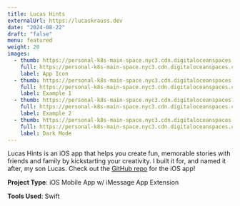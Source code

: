 ```yaml
---
title: Lucas Hints
externalUrl: https://lucaskrauss.dev
date: "2024-08-22"
draft: "false"
menu: featured
weight: 20
images:
  - thumb: https://personal-k8s-main-space.nyc3.cdn.digitaloceanspaces.com/thecodeboss.dev/projects/lucas-hints/thumbnails/lucas-hints-th.jpg
    full: https://personal-k8s-main-space.nyc3.cdn.digitaloceanspaces.com/thecodeboss.dev/projects/lucas-hints/full/lucas-hints.jpeg
    label: App Icon
  - thumb: https://personal-k8s-main-space.nyc3.cdn.digitaloceanspaces.com/thecodeboss.dev/projects/lucas-hints/thumbnails/lucas-hints-4-th.jpg
    full: https://personal-k8s-main-space.nyc3.cdn.digitaloceanspaces.com/thecodeboss.dev/projects/lucas-hints/full/lucas-hints-1.png
    label: Example 1
  - thumb: https://personal-k8s-main-space.nyc3.cdn.digitaloceanspaces.com/thecodeboss.dev/projects/lucas-hints/thumbnails/lucas-hints-5-th.jpg
    full: https://personal-k8s-main-space.nyc3.cdn.digitaloceanspaces.com/thecodeboss.dev/projects/lucas-hints/full/lucas-hints-2.png
    label: Example 2
  - thumb: https://personal-k8s-main-space.nyc3.cdn.digitaloceanspaces.com/thecodeboss.dev/projects/lucas-hints/thumbnails/lucas-hints-6-th.jpg
    full: https://personal-k8s-main-space.nyc3.cdn.digitaloceanspaces.com/thecodeboss.dev/projects/lucas-hints/full/lucas-hints-3.png
    label: Dark Mode
---
```

Lucas Hints is an iOS app that helps you create fun, memorable stories with
friends and family by kickstarting your creativity.
I built it for, and named it after, my son Lucas. Check out
the [GitHub repo](https://github.com/alkrauss48/lucas-hints) for the iOS app!

**Project Type**: iOS Mobile App w/ iMessage App Extension

**Tools Used**: Swift
